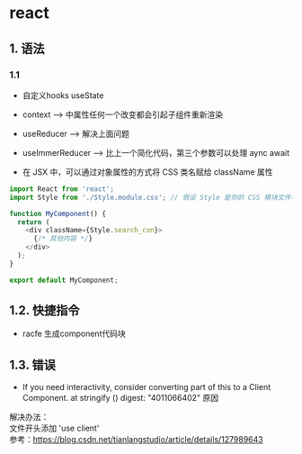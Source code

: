# react

## 1. 语法

### 1.1 
+ 自定义hooks  useState  
+ context --> 中属性任何一个改变都会引起子组件重新渲染
+ useReducer --> 解决上面问题
+ useImmerReducer --> 比上一个简化代码，第三个参数可以处理 aync await



+ 在 JSX 中，可以通过对象属性的方式将 CSS 类名赋给 className 属性
```js
import React from 'react';
import Style from './Style.module.css'; // 假设 Style 是你的 CSS 模块文件名

function MyComponent() {
  return (
    <div className={Style.search_con}>
      {/* 其他内容 */}
    </div>
  );
}

export default MyComponent;
```

## 1.2. 快捷指令
+ racfe 生成component代码块


## 1.3. 错误

+ If you need interactivity, consider converting part of this to a Client Component.     at stringify (<anonymous>) digest: "4011066402" 原因

解决办法：  
文件开头添加 'use client'  
参考：https://blog.csdn.net/tianlangstudio/article/details/127989643